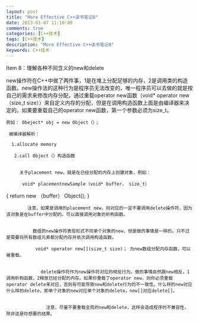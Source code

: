 ```yaml
---
layout: post
title: "More Effective C++读书笔记8"
date: 2013-01-07 11:10:00 
comments: true
categories: [C++技术]
tags: [C++技术]
description: "More Effective C++读书笔记8"
keywords: C++技术
---
```



 Item 8：理解各种不同含义的new和delete
 
  
   new操作符在C++中做了两件事，1是在堆上分配足够的内存，2是调用类的构造函数。new操作法的这种行为是程序员无法改变的，唯一程序员可以去做的就是按自己的需求来修改内存分配，通过重载operator new函数（void* operator new（size_t size））来自定义内存的分配，但是在调用构造函数上面是由编译器来决定的。如果要重载自己的operator new函数，第一个参数必须为size_t。
   
    例如： Obeject* obj = new Object（）；
    
     被编译器解析：
     
      1.allocate memory
      
       2.call Object（）构造函数
       
        
         关于placement new，就是在已经分配的内存上创建对象，例如：
         
          void* placementnewSample（void* buffer， size_t）
{
    return new （buffer） Object();
}
          
           
            注意，如果是调用的placement new，则对应的一定不要调用delete操作符，因为该对象是在buffer中分配的。可以直接调用对象的析构函数。
            
             
              数组的new操作符表现形式不同单个对象的new，但是做的事情是一样的。只不过是需要将所有数组元素都分配内存并依次调用构造函数。
              
               void* operator new[](size_t size)； 为new数组分配内存函数，可以被重载。
               
                
                 delete操作符作为new操作符对应的相反行为，做的事情自然跟new相反，1调用析构函数，2释放已经分配的内存。如果你重载了operator new，则你必须重载operator delete来对应，否则有可能导致new和delete行为的不一致性。什么样的new对应什么样的delete，即单个对象的new对应单个对象的delete，new[]对应delete[]。
                 
                  
                   注意，尽量不要重载全局的new和delete，这样会造成程序的不兼容性，除非这是你想要的结果。
                  
                 
                
               
              
             
            
           
          
         
        
       
      
     
    
   
  
 


